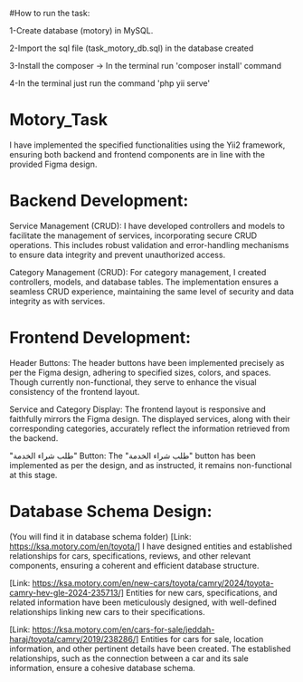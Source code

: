 #How to run the task:

1-Create database (motory) in MySQL.

2-Import the sql file (task_motory_db.sql) in the database created

3-Install the composer -> In the terminal run 'composer install' command

4-In the terminal just run the command 'php yii serve'

# Motory_Task

 I have implemented the specified functionalities using the Yii2 framework, ensuring both backend and frontend components are in line with the provided Figma design.

# Backend Development:

 Service Management (CRUD):
 I have developed controllers and models to facilitate the management of services, incorporating secure CRUD operations. This includes robust validation and error-handling mechanisms to ensure data integrity and prevent unauthorized access.

Category Management (CRUD):
For category management, I created controllers, models, and database tables. The implementation ensures a seamless CRUD experience, maintaining the same level of security and data integrity as with services.


# Frontend Development:

Header Buttons:
The header buttons have been implemented precisely as per the Figma design, adhering to specified sizes, colors, and spaces. Though currently non-functional, they serve to enhance the visual consistency of the frontend layout.

Service and Category Display:
The frontend layout is responsive and faithfully mirrors the Figma design. The displayed services, along with their corresponding categories, accurately reflect the information retrieved from the backend.

"طلب شراء الخدمة" Button:
The "طلب شراء الخدمة" button has been implemented as per the design, and as instructed, it remains non-functional at this stage.

# Database Schema Design:
(You will find it in database schema folder)
[Link: https://ksa.motory.com/en/toyota/]
I have designed entities and established relationships for cars, specifications, reviews, and other relevant components, ensuring a coherent and efficient database structure.

[Link: https://ksa.motory.com/en/new-cars/toyota/camry/2024/toyota-camry-hev-gle-2024-235713/]
Entities for new cars, specifications, and related information have been meticulously designed, with well-defined relationships linking new cars to their specifications.

[Link: https://ksa.motory.com/en/cars-for-sale/jeddah-haraj/toyota/camry/2019/238286/]
Entities for cars for sale, location information, and other pertinent details have been created. The established relationships, such as the connection between a car and its sale information, ensure a cohesive database schema.


